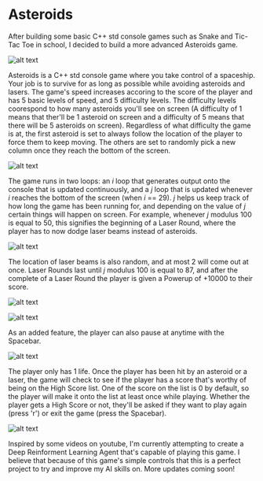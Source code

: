 # Asteroids
After building some basic C++ std console games such as Snake and Tic-Tac Toe in school, I decided to build a more advanced Asteroids game.

![alt text](https://github.com/bdominique/Asteroids/blob/master/Screenshot%20(114).png)

Asteroids is a C++ std console game where you take control of a spaceship. Your job is to survive for as long as possible while avoiding asteroids and lasers. The game's speed increases accoring to the score of the player and has 5 basic levels of speed, and 5 difficulty levels. The difficulty levels coorespond to how many asteroids you'll see on screen (A difficulty of 1 means that ther'll be 1 asteroid on screen and a difficulty of 5 means that there will be 5 asteroids on screen). Regardless of what difficulty the game is at, the first asteroid is set to always follow the location of the player to force them to keep moving. The others are set to randomly pick a new column once they reach the bottom of the screen.

![alt text](https://github.com/bdominique/Asteroids/blob/master/Screenshot%20(115).png)

The game runs in two loops: an _i_ loop that generates output onto the console that is updated continuously, and a _j_ loop that is updated whenever _i_ reaches the bottom of the screen (when  _i_ == 29).  _j_ helps us keep track of how long the game has been running for, and depending on the value of  _j_ certain things will happen on screen. For example, whenever  _j_ modulus 100 is equal to 50, this signifies the beginning of a Laser Round, where the player has to now dodge laser beams instead of asteroids.

![alt text](https://github.com/bdominique/Asteroids/blob/master/Screenshot%20(116).png)

The location of laser beams is also random, and at most 2 will come out at once. Laser Rounds last until _j_ modulus 100 is equal to 87, and after the complete of a Laser Round the player is given a Powerup of +10000 to their score.

![alt text](https://github.com/bdominique/Asteroids/blob/master/Screenshot%20(117).png)

![alt text](https://github.com/bdominique/Asteroids/blob/master/Screenshot%20(120).png)

As an added feature, the player can also pause at anytime with the Spacebar.

![alt text](https://github.com/bdominique/Asteroids/blob/master/Screenshot%20(119).png)

The player only has 1 life. Once the player has been hit by an asteroid or a laser, the game will check to see if the player has a score that's worthy of being on the High Score list. One of the score on the list is 0 by default, so the player will make it onto the list at least once while playing. Whether the player gets a High Score or not, they'll be asked if they want to play again (press 'r') or exit the game (press the Spacebar).

![alt text](https://github.com/bdominique/Asteroids/blob/master/Screenshot%20(118).png)

Inspired by some videos on youtube, I'm currently attempting to create a Deep Reinforment Learning Agent that's capable of playing this game. I believe that because of this game's simple controls that this is a perfect project to try and improve my AI skills on. More updates coming soon!
